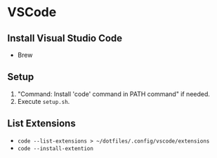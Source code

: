 # VSCode

## Install Visual Studio Code

- Brew

## Setup

1. "Command: Install 'code' command in PATH command" if needed.
2. Execute `setup.sh`.

## List Extensions

- `code --list-extensions > ~/dotfiles/.config/vscode/extensions`
- `code --install-extention`
